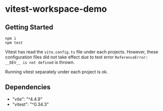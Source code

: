 # vitest-workspace-demo

## Getting Started

```
npm i
npm test
```

Vitest has read the `vite.config.ts` file under each projects. However, these configuration files did not take effect due to test error `ReferenceError: __DEV__ is not defined` is thrown.

Running vitest separately under each project is ok.

## Dependencies

- "vite": "^4.4.9"
- "vitest": "^0.34.3"
